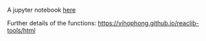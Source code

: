 A jupyter notebook [here](https://github.com/vihophong/reaclib-tools/blob/master/plot_reaclib_pn.ipynb)

Further details of the functions: https://vihophong.github.io/reaclib-tools/html
